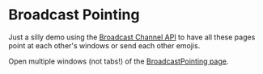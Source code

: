 # Broadcast Pointing

Just a silly demo using the [Broadcast Channel API](https://developer.mozilla.org/en-US/docs/Web/API/Broadcast_Channel_API) to have all these pages point at each other's windows or send each other emojis.

Open multiple windows (not tabs!) of the [BroadcastPointing page](https://david-risney.github.io/BroadcastPointing/).
